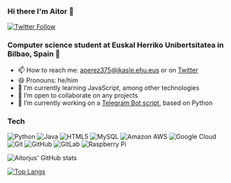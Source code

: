 ### Hi there I'm Aitor 👋

[![Twitter Follow](https://img.shields.io/twitter/follow/aitorjus?logo=twitter)](https://twitter.com/aitorjus)

### Computer science student at Euskal Herriko Unibertsitatea in Bilbao, Spain 📖

- 📫 How to reach me: aperez375@ikasle.ehu.eus or on [Twitter](https://twitter.com/aitorjus)
- 😄 Pronouns: he/him
- 🌱 I’m currently learning JavaScript, among other technologies
- 👯 I’m open to collaborate on any projects
- 🔭 I’m currently working on a [Telegram Bot script](https://github.com/aitorjus/RaspberryPiScripts), based on Python

### Tech

![Python](https://img.shields.io/badge/-Python-black?style=flat-square&logo=Python)
![Java](https://img.shields.io/badge/-java-E34A86?style=flat-square&logo=java)
![HTML5](https://img.shields.io/badge/-HTML5-E34F26?style=flat-square&logo=html5&logoColor=white)
![MySQL](https://img.shields.io/badge/-MySQL-black?style=flat-square&logo=mysql)
![Amazon AWS](https://img.shields.io/badge/Amazon%20AWS-232F3E?style=flat-square&logo=amazon-aws)
![Google Cloud](https://img.shields.io/badge/Google%20Cloud-black?style=flat-square&logo=google-cloud)
![Git](https://img.shields.io/badge/-Git-black?style=flat-square&logo=git)
![GitHub](https://img.shields.io/badge/-GitHub-181717?style=flat-square&logo=github)
![GitLab](https://img.shields.io/badge/-GitLab-FCA121?style=flat-square&logo=gitlab)
![Raspberry Pi](https://img.shields.io/badge/-Raspberry%20Pi-C51A4A?style=flat-square&logo=Raspberry-Pi)


![Aitorjus' GitHub stats](https://github-readme-stats.vercel.app/api?username=aitorjus&show_icons=true&theme=dark)

[![Top Langs](https://github-readme-stats.vercel.app/api/top-langs/?username=aitorjus&layout=compact&langs_count=8)](https://github.com/anuraghazra/github-readme-stats)

<!--
https://shields.io
https://simpleicons.org
- 🔭 I’m currently working on ...
- 🌱 I’m currently learning ...
- 👯 I’m looking to collaborate on ...
- 🤔 I’m looking for help with ...
- 💬 Ask me about ...
- 📫 How to reach me: ...
- 😄 Pronouns: ...
- ⚡ Fun fact: ...
>
